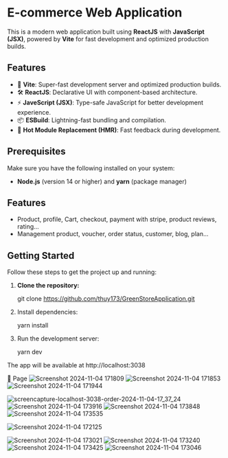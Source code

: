 # E-commerce Web Application

This is a modern web application built using **ReactJS** with **JavaScript (JSX)**, powered by **Vite** for fast development and optimized production builds.

## Features

- 🚀 **Vite**: Super-fast development server and optimized production builds.
- 🛠 **ReactJS**: Declarative UI with component-based architecture.
- ⚡ **JaveScript (JSX)**: Type-safe JavaScript for better development experience.
- 📦 **ESBuild**: Lightning-fast bundling and compilation.
- 🔄 **Hot Module Replacement (HMR)**: Fast feedback during development.

## Prerequisites

Make sure you have the following installed on your system:

- **Node.js** (version 14 or higher) and **yarn** (package manager)

## Features
- Product, profile, Cart, checkout, payment with stripe, product reviews, rating...
- Management product, voucher, order status, customer, blog, plan...

## Getting Started

Follow these steps to get the project up and running:

1. **Clone the repository:**

   git clone https://github.com/thuy173/GreenStoreApplication.git

2. Install dependencies:

    yarn install

3. Run the development server:

    yarn dev

The app will be available at http://localhost:3038

🎨 Page
![Screenshot 2024-11-04 171809](https://github.com/user-attachments/assets/46df8295-3d2e-4c76-b7ff-1f55bc42a6ed)
![Screenshot 2024-11-04 171853](https://github.com/user-attachments/assets/3cd923c1-63fa-499d-a32c-36fea9182a05)
![Screenshot 2024-11-04 171944](https://github.com/user-attachments/assets/9ba49f32-1010-493a-a278-ce758e8a58a9)

![screencapture-localhost-3038-order-2024-11-04-17_37_24](https://github.com/user-attachments/assets/999931ef-dd4a-4db9-9d79-e0e97d18d428)
![Screenshot 2024-11-04 173916](https://github.com/user-attachments/assets/345d4921-921b-4edb-b765-9d82e1558b38)
![Screenshot 2024-11-04 173848](https://github.com/user-attachments/assets/8094e312-bc13-4eb3-889c-9a58c15bfe4f)
![Screenshot 2024-11-04 173535](https://github.com/user-attachments/assets/646a6eb7-70fb-454a-bfd8-edb3d6da3110)

![Screenshot 2024-11-04 172125](https://github.com/user-attachments/assets/c8aedfad-447e-4ad2-ae62-553202e6f218)

![Screenshot 2024-11-04 173021](https://github.com/user-attachments/assets/094a2168-cf1f-467b-9a4a-cc9b23d6077f)
![Screenshot 2024-11-04 173240](https://github.com/user-attachments/assets/8b54cfea-7d30-42d8-90d7-625f3bc9425c)
![Screenshot 2024-11-04 173425](https://github.com/user-attachments/assets/bd64c9f0-60b4-4b71-82dd-33e0290d1c80)
![Screenshot 2024-11-04 173046](https://github.com/user-attachments/assets/738381c1-2c28-4c0e-b895-794b8da16b55)


